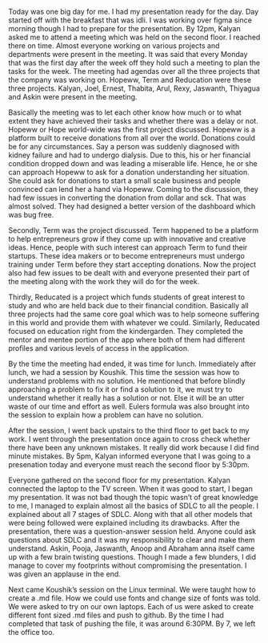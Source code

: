 Today was one big day for me. I had my presentation ready for the day. Day started off with the breakfast that was idli. I was working over figma since morning though I had to prepare for the presentation. By 12pm, Kalyan asked me to attend a meeting which was held on the second floor. I reached there on time. Almost everyone working on various projects and departments were present in the meeting. It was said that every Monday that was the first day after the week off they hold such a meeting to plan the tasks for the week. The meeting had agendas over all the three projects that the company was working on. Hopeww, Term and Reducation were these three projects. Kalyan, Joel, Ernest, Thabita, Arul, Rexy, Jaswanth, Thiyagua and Askin were present in the meeting.

Basically the meeting was to let each other know how much or to what extent they have achieved their tasks and whether there was a delay or not. Hopeww or Hope world-wide was the first project discussed. Hopeww is a platform built to receive donations from all over the world. Donations could be for any circumstances. Say a person was suddenly diagnosed with kidney failure and had to undergo dialysis. Due to this, his or her financial condition dropped down and was leading a miserable life. Hence, he or she can approach Hopeww to ask for a donation understanding her situation. She could ask for donations to start a small scale business and people convinced can lend her a hand via Hopeww. Coming to the discussion, they had few issues in converting the donation from dollar and sck. That was almost solved. They had designed a better version of the dashboard which was bug free.

Secondly, Term was the project discussed. Term happened to be a platform to help entrepreneurs grow if they come up with innovative and creative ideas. Hence, people with such interest can approach Term to fund their startups. These idea makers or to become entrepreneurs must undergo training under Term before they start accepting donations. Now the project also had few issues to be dealt with and everyone presented their part of the meeting along with the work they will do for the week.

Thirdly, Reducated is a project which funds students of great interest to study and who are held back due to their financial condition. Basically all three projects had the same core goal which was to help someone suffering in this world and provide them with whatever we could. Similarly, Reducated focused on education right from the kindergarden. They completed the mentor and mentee portion of the app where both of them had different profiles and various levels of access in the application.

By the time the meeting had ended, it was time for lunch. Immediately after lunch, we had a session by Koushik. This time the session was how to understand problems with no solution. He mentioned that before blindly approaching a problem to fix it or find a solution to it, we must try to understand whether it really has a solution or not. Else it will be an utter waste of our time and effort as well. Eulers formula was also brought into the session to explain how a problem can have no solution.

After the session, I went back upstairs to the third floor to get back to my work. I went through the presentation once again to cross check whether there have been any unknown mistakes. It really did work because I did find minute mistakes. By 5pm, Kalyan informed everyone that I was going to a presenation today and everyone must reach the second floor by 5:30pm.

Everyone gathered on the second floor for my presentation. Kalyan connected the laptop to the TV screen. When it was good to start, I began my presentation. It was not bad though the topic wasn’t of great knowledge to me, I managed to explain almost all the basics of SDLC to all the people. I explained about all 7 stages of SDLC. Along with that all other models that were being followed were explained including its drawbacks. After the presentation, there was a question-answer session held. Anyone could ask questions about SDLC and it was my responsibility to clear and make them understand. Askin, Pooja, Jaswanth, Anoop and Abraham anna itself came up with a few brain twisting questions. Though I made a few blunders, I did manage to cover my footprints without compromising the presentation. I was given an applause in the end.

Next came Koushik’s session on the Linux terminal. We were taught how to create a .md file. How we could use fonts and change size of fonts was told. We were asked to try on our own laptops. Each of us were asked to create different font sized .md files and push to github. By the time I had completed that task of pushing the file, it was around 6:30PM. By 7, we left the office too.
